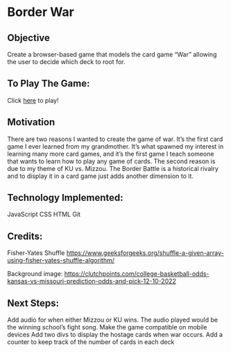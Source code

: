  # **Border War**




## Objective

Create a browser-based game that models the card game “War” allowing the user to decide which deck to root for.

## To Play The Game:

Click [here](https://borderwar.netlify.app/) to play!

## Motivation

There are two reasons I wanted to create the game of war. It’s the first card game I ever learned from my grandmother. It’s what spawned my interest in learning many more card games, and it’s the first game I teach someone that wants to learn how to play any game of cards. The second reason is due to my theme of KU vs. Mizzou. The Border Battle is a historical rivalry and to display it in a card game just adds another dimension to it.

## Technology Implemented:

JavaScript
CSS
HTML
Git


## Credits: 
Fisher-Yates Shuffle https://www.geeksforgeeks.org/shuffle-a-given-array-using-fisher-yates-shuffle-algorithm/

Background image: https://clutchpoints.com/college-basketball-odds-kansas-vs-missouri-prediction-odds-and-pick-12-10-2022

## Next Steps:

Add audio for when either Mizzou or KU wins. The audio played would be the winning school’s fight song.
Make the game compatible on mobile devices
Add two divs to display the hostage cards when war occurs.
Add a counter to keep track of the number of cards in each deck
